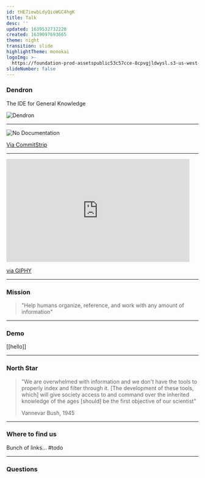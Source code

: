 ```yaml
---
id: tHE7iewbLdyQioWGC4hgK
title: Talk
desc: ''
updated: 1639532732220
created: 1639097693665
theme: night
transition: slide
highlightTheme: monokai
logoImg: >-
  https://foundation-prod-assetspublic53c57cce-8cpvgjldwysl.s3-us-west-2.amazonaws.com/assets/logo-256.png
slideNumber: false
---
```



### Dendron

The IDE for General Knowledge

![Dendron](/assets/images/2021-12-09-17-44-26.png)

---

![No Documentation](/assets/images/2021-12-14-17-21-33.png)

[Via CommitStrip](https://www.commitstrip.com/en/2021/11/10/no-documentation/)

<!-- <iframe src="https://giphy.com/embed/3o6gDSdED1B5wjC2Gc" width="480" height="378" frameBorder="0" class="giphy-embed" allowFullScreen></iframe> -->

---

<iframe src="https://giphy.com/embed/JAYf53yMO7cNa" width="480" height="270" frameBorder="0" class="giphy-embed" allowFullScreen></iframe><p><a href="https://giphy.com/gifs/hit-father-demo-JAYf53yMO7cNa">via GIPHY</a></p>

---

### Mission

> "Help humans organize, reference, and work with any amount of information"

---

### Demo

[[hello]]

---

### North Star

> "We are overwhelmed with information and we don't have the tools to properly index and filter through it. [The development of these tools, which] will give society access to and command over the inherited knowledge of the ages [should] be the first objective of our scientist" 
> 
> Vannevar Bush, 1945

---

### Where to find us

Bunch of links... #todo

---

### Questions
